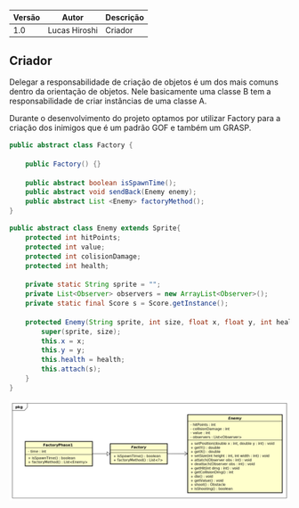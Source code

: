 |Versão|Autor|Descrição|
|------|-----|---------|
|1.0|Lucas Hiroshi|Criador|

## Criador

Delegar a responsabilidade de criação de objetos é um dos mais comuns dentro da orientação de objetos. Nele basicamente uma classe B tem a responsabilidade de criar instâncias de uma classe A.

Durante o desenvolvimento do projeto optamos por utilizar Factory para a criação dos inimigos que é um padrão GOF e também um GRASP.

```java
public abstract class Factory {

	public Factory() {}
	
	public abstract boolean isSpawnTime();
	public abstract void sendBack(Enemy enemy);
	public abstract List <Enemy> factoryMethod();
}
```

```java
public abstract class Enemy extends Sprite{
	protected int hitPoints;
	protected int value;
	protected int colisionDamage;
	protected int health;
	
	private static String sprite = "";
	private List<Observer> observers = new ArrayList<Observer>();
	private static final Score s = Score.getInstance();
	
	protected Enemy(String sprite, int size, float x, float y, int health) {
		super(sprite, size);
		this.x = x;
		this.y = y;
		this.health = health;
		this.attach(s);
	}
}
```

![diagram](images/creator.png)